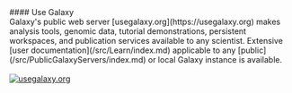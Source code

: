 <div class='center'>
#### Use Galaxy
</div>
Galaxy's public web server [usegalaxy.org](https://usegalaxy.org) makes analysis tools, genomic data, tutorial demonstrations, persistent workspaces, and publication services available to any scientist.  Extensive [user documentation](/src/Learn/index.md) applicable to any [public](/src/PublicGalaxyServers/index.md) or local Galaxy instance is available.  
<br /><br />
<div class='center'>
<a href='http://usegalaxy.org/'><img src='/images/Logos/UseGalaxyOrgLogoShadow200.png' alt='usegalaxy.org'  /></a>
</div>

